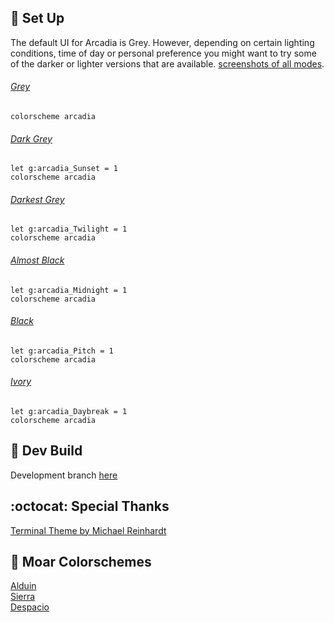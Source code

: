 
:space_invader: Set Up
------
The default UI for Arcadia is Grey. However, depending on certain lighting conditions, time of day or personal preference you might want to try some of the darker or lighter versions that are available. [screenshots of all modes](https://github.com/AlessandroYorba/Arcadia/issues/1).

###### [Grey](https://user-images.githubusercontent.com/11221489/33702729-cb2f954a-dad9-11e7-9978-e380eb64537d.png)
```
colorscheme arcadia 
```

###### [Dark Grey](https://user-images.githubusercontent.com/11221489/33702765-ee9654a6-dad9-11e7-8128-62fc8719a5a2.png)
```
let g:arcadia_Sunset = 1
colorscheme arcadia
```

###### [Darkest Grey](https://user-images.githubusercontent.com/11221489/33702805-13c90b38-dada-11e7-88b9-3bc64a316b55.png)
```
let g:arcadia_Twilight = 1
colorscheme arcadia
```

###### [Almost Black](https://user-images.githubusercontent.com/11221489/33702834-270ae8ec-dada-11e7-9547-209b32b0bc32.png)
```
let g:arcadia_Midnight = 1
colorscheme arcadia
```

###### [Black](https://user-images.githubusercontent.com/11221489/33583181-de517724-d90d-11e7-9377-f7fbc2ee4cd0.png)
```
let g:arcadia_Pitch = 1
colorscheme arcadia
```
###### [Ivory](https://user-images.githubusercontent.com/11221489/33702955-b3c388e8-dada-11e7-8c8d-70fd6375105f.png)
```
let g:arcadia_Daybreak = 1
colorscheme arcadia
```

:crescent_moon: Dev Build
----------------------------
Development branch [here](https://github.com/AlessandroYorba/Arcadia/tree/nightly)

:octocat: Special Thanks
-----------------
[Terminal Theme by Michael Reinhardt](https://github.com/mreinhardt)<br>

:octopus: Moar Colorschemes
-------
[Alduin](https://github.com/AlessandroYorba/Alduin)<br>
[Sierra](https://github.com/AlessandroYorba/Sierra)<br>
[Despacio](https://github.com/AlessandroYorba/Despacio)<br>
